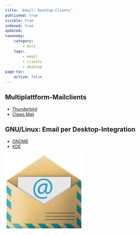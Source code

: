 ```yaml
---
title: 'Email: Desktop-Clients'
published: true
visible: true
indexed: true
updated:
taxonomy:
    category:
        - docs
    tags:
        - email
        - clients
        - desktop
page-toc:
    active: false
---
```


## Multiplattform-Mailclients
- [Thunderbird](thunderbird)
- [Claws Mail](claws-mail)



## GNU/Linux: Email per Desktop-Integration
- [GNOME](gnome-desktop-integration)
- [KDE](kde-desktop-integration)


![](de/email_icon.png)
